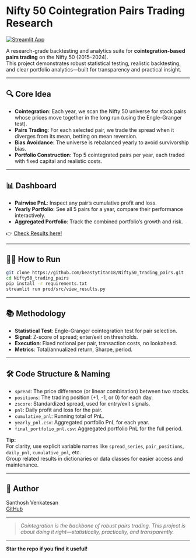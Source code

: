 # Nifty 50 Cointegration Pairs Trading Research

[![Streamlit App](https://img.shields.io/badge/Live%20App-Streamlit-0099C6?logo=streamlit)](https://nifty50tradingpairs.streamlit.app/)

A research-grade backtesting and analytics suite for **cointegration-based pairs trading** on the Nifty 50 (2015–2024).  
This project demonstrates robust statistical testing, realistic backtesting, and clear portfolio analytics—built for transparency and practical insight.

---

## 🔍 Core Idea

- **Cointegration**: Each year, we scan the Nifty 50 universe for stock pairs whose prices move together in the long run (using the Engle-Granger test).
- **Pairs Trading**: For each selected pair, we trade the spread when it diverges from its mean, betting on mean reversion.
- **Bias Avoidance**: The universe is rebalanced yearly to avoid survivorship bias.
- **Portfolio Construction**: Top 5 cointegrated pairs per year, each traded with fixed capital and realistic costs.

---

## 📊 Dashboard

- **Pairwise PnL**: Inspect any pair’s cumulative profit and loss.
- **Yearly Portfolio**: See all 5 pairs for a year, compare their performance interactively.
- **Aggregated Portfolio**: Track the combined portfolio’s growth and risk.

👉 [Check Results here!](https://nifty50tradingpairs.streamlit.app/)

---

## 🧑‍💻 How to Run

```bash
git clone https://github.com/beastytitan18/Nifty50_trading_pairs.git
cd Nifty50_trading_pairs
pip install -r requirements.txt
streamlit run prod/src/view_results.py
```

---

## 📚 Methodology

- **Statistical Test**: Engle-Granger cointegration test for pair selection.
- **Signal**: Z-score of spread; enter/exit on thresholds.
- **Execution**: Fixed notional per pair, transaction costs, no lookahead.
- **Metrics**: Total/annualized return, Sharpe, period.

---

## 🛠️ Code Structure & Naming

- `spread`: The price difference (or linear combination) between two stocks.
- `positions`: The trading position (+1, -1, or 0) for each day.
- `zscore`: Standardized spread, used for entry/exit signals.
- `pnl`: Daily profit and loss for the pair.
- `cumulative_pnl`: Running total of PnL.
- `yearly_pnl.csv`: Aggregated portfolio PnL for each year.
- `final_portfolio_pnl.csv`: Aggregated portfolio PnL for the full period.

**Tip:**  
For clarity, use explicit variable names like `spread_series`, `pair_positions`, `daily_pnl`, `cumulative_pnl`, etc.  
Group related results in dictionaries or data classes for easier access and maintenance.

---

## 👤 Author

Santhosh Venkatesan  
[GitHub](https://github.com/beastytitan18)

---

> *Cointegration is the backbone of robust pairs trading. This project is about doing it right—statistically, practically, and transparently.*

---

**Star the repo if you find it useful!**
